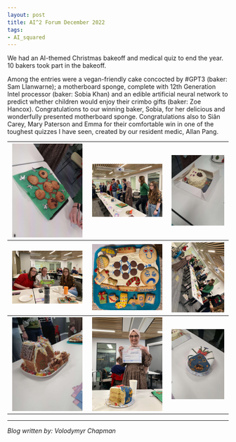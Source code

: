 ```yaml
---
layout: post
title: AI^2 Forum December 2022
tags:
- AI_squared
---
```


We had an AI-themed Christmas bakeoff and medical quiz to end the year. 10 bakers took part in the bakeoff.

Among the entries were a vegan-friendly cake concocted by #GPT3 (baker: Sam Llanwarne); a motherboard sponge, complete with 12th Generation Intel processor (baker: Sobia Khan) and an edible artificial neural network to predict whether children would enjoy their crimbo gifts (baker: Zoe Hancox).
Congratulations to our winning baker, Sobia, for her delicious and wonderfully presented motherboard sponge. Congratulations also to Siân Carey, Mary Paterson and Emma for their comfortable win in one of the toughest quizzes I have seen, created by our resident medic, Allan Pang.

<table>
  <tr>
    <th><img src="/images/AI2_Dec2022_1.jpg" style="max-width: 95%;" /></th>
    <th><img src="/images/AI2_Dec2022_2.jpg" style="max-width: 95%;" /></th>
    <th><img src="/images/AI2_Dec2022_3.jpg" style="max-width: 95%;" /></th>
  </tr>
  <tr>
    <th><img src="/images/AI2_Dec2022_4.jpg" style="max-width: 95%;" /></th>
    <th><img src="/images/AI2_Dec2022_5.jpg" style="max-width: 95%;" /></th>
    <th><img src="/images/AI2_Dec2022_6.jpg" style="max-width: 95%;" /></th>
  </tr>
  <tr>
    <th><img src="/images/AI2_Dec2022_7.jpg" style="max-width: 95%;" /></th>
    <th><img src="/images/AI2_Dec2022_8.jpg" style="max-width: 95%;" /></th>
    <th><img src="/images/AI2_Dec2022_9.jpg" style="max-width: 95%;" /></th>
  </tr>
</table>

---

*Blog written by: Volodymyr Chapman*
